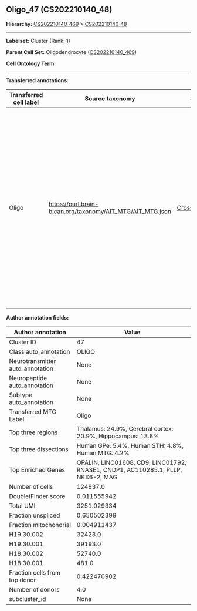 ## Oligo_47 (CS202210140_48)
<b>Hierarchy: </b>
[CS202210140_469](https://purl.brain-bican.org/taxonomy/CS202210140#CS202210140_469) >
[CS202210140_48](https://purl.brain-bican.org/taxonomy/CS202210140#CS202210140_48)

---


**Labelset:** Cluster (Rank: 1)

**Parent Cell Set:** Oligodendrocyte ([CS202210140_469](https://purl.brain-bican.org/taxonomy/CS202210140#CS202210140_469))



**Cell Ontology Term:** 

[MARKER GENES.]: #


---

[TRANSFERRED ANNOTATIONS.]: #


**Transferred annotations:**

| Transferred cell label | Source taxonomy | Source node accession | Algorithm name | Comment |
|------------------------|-----------------|-----------------------|----------------|---------|
|Oligo|https://purl.brain-bican.org/taxonomy/AIT_MTG/AIT_MTG.json|[CrossArea_subclass:491edde6ce](https://purl.brain-bican.org/taxonomy/AIT_MTG#CrossArea_subclass_491edde6ce)||We performed PCA (50 components) on our full dataset, trained a random forest classifier (scikit-learn, class_ weight=‘balanced’, max_depth=50) on the MTG labels, and then predicted labels for all cells. We labeled each cluster with the mode of its constituent cells if two conditions were met: more than 0.8 of predicted labels matched the mode, and the mean probability of these pre- dictions was greater than 0.8.|

[AUTHOR ANNOTATION FIELDS.]: #


**Author annotation fields:**

| Author annotation | Value |
|-------------------|-------|
|Cluster ID|47|
|Class auto_annotation|OLIGO|
|Neurotransmitter auto_annotation|None|
|Neuropeptide auto_annotation|None|
|Subtype auto_annotation|None|
|Transferred MTG Label|Oligo|
|Top three regions|Thalamus: 24.9%, Cerebral cortex: 20.9%, Hippocampus: 13.8%|
|Top three dissections|Human GPe: 5.4%, Human STH: 4.8%, Human MTG: 4.2%|
|Top Enriched Genes|OPALIN, LINC01608, CD9, LINC01792, RNASE1, CNDP1, AC110285.1, PLLP, NKX6-2, MAG|
|Number of cells|124837.0|
|DoubletFinder score|0.011555942|
|Total UMI|3251.029334|
|Fraction unspliced|0.650502399|
|Fraction mitochondrial|0.004911437|
|H19.30.002|32423.0|
|H19.30.001|39193.0|
|H18.30.002|52740.0|
|H18.30.001|481.0|
|Fraction cells from top donor|0.422470902|
|Number of donors|4.0|
|subcluster_id|None|
